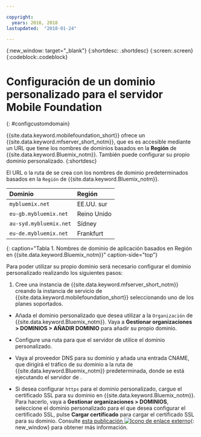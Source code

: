 ```yaml
---

copyright:
  years: 2016, 2018
lastupdated:  "2018-01-24"

---
```


{:new_window: target="_blank"}
{:shortdesc: .shortdesc}
{:screen:.screen}
{:codeblock:.codeblock}

# Configuración de un dominio personalizado para el servidor Mobile Foundation
{: #configcustomdomain}

{{site.data.keyword.mobilefoundation_short}} ofrece un {{site.data.keyword.mfserver_short_notm}}, que es<!--on {{site.data.keyword.containerlong}} as a container group. The container group will be mapped to--> es accesible mediante un URL que tiene los nombres de dominios basados en la **Región** de {{site.data.keyword.Bluemix_notm}}. También puede configurar su propio dominio personalizado.
{:shortdesc}

El URL o la ruta de <!--container group is created with a--> se crea con los nombres de dominio predeterminados basados en la `Región` de {{site.data.keyword.Bluemix_notm}}.

  |Dominio |  Región  |    
  |:----- | :----- |    
  |`mybluemix.net` | EE.UU. sur |    
  |`eu-gb.mybluemix.net` | Reino Unido  |
  |`au-syd.mybluemix.net` | Sídney  |   
  |`eu-de.mybluemix.net` | Frankfurt |   
  {: caption="Tabla 1. Nombres de dominio de aplicación basados en Región en {{site.data.keyword.Bluemix_notm}}" caption-side="top"}

Para poder utilizar su propio dominio será necesario configurar el dominio personalizado realizando los siguientes pasos:

1.	Cree una instancia de {{site.data.keyword.mfserver_short_notm}} creando la instancia de servicio de {{site.data.keyword.mobilefoundation_short}} seleccionando uno de los planes soportados.

+ Añada el dominio personalizado que desea utilizar a la `Organización` de {{site.data.keyword.Bluemix_notm}}. Vaya a **Gestionar organizaciones > DOMINIOS > AÑADIR DOMINIO** para añadir su propio dominio.

+ Configure una ruta para que el servidor de <!--container group--> utilice el dominio personalizado.

+ Vaya al proveedor DNS para su dominio y añada una entrada CNAME, que dirigirá el tráfico de su dominio a la ruta de {{site.data.keyword.Bluemix_notm}} predeterminada, donde se está ejecutando el servidor de <!--container group-->.

+ Si desea configurar `https` para el dominio personalizado, cargue el certificado SSL para su dominio en {{site.data.keyword.Bluemix_notm}}. Para hacerlo, vaya a **Gestionar organizaciones > DOMINIOS**, seleccione el dominio personalizado para el que desea configurar el certificado SSL, pulse **Cargar certificado** para cargar el certificado SSL para su dominio. Consulte [esta publicación ![Icono de enlace externo](../../icons/launch-glyph.svg "Icono de enlace externo")](https://developer.ibm.com/bluemix/2014/09/28/ssl-certificates-bluemix-custom-domains/){: new_window} para obtener más información.
